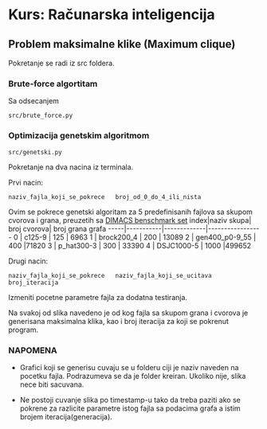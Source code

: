 # Kurs: Računarska inteligencija

## Problem maksimalne klike (Maximum clique)
Pokretanje se radi iz src foldera.
### Brute-force algortitam
Sa odsecanjem
```
src/brute_force.py
```

### Optimizacija genetskim algoritmom
```
src/genetski.py
```
Pokretanje na dva nacina iz terminala.


Prvi nacin:
```
naziv_fajla_koji_se_pokrece   broj_od_0_do_4_ili_nista
```
Ovim se pokrece genetski algoritam za 5 predefinisanih fajlova sa skupom cvorova i grana, preuzetih sa 
[DIMACS benschmark set](http://iridia.ulb.ac.be/~fmascia/maximum_clique)
index|naziv skupa| broj cvorova| broj grana grafa
-----|-----------|-------------|-----------------
0 | c125-9 | 125 | 6963
1 | brock200_4 | 200 | 13089
2 | gen400_p0-9_55 | 400  |71820
3 | p_hat300-3 | 300 | 33390
4 | DSJC1000-5 | 1000  |499652


Drugi nacin:
```
naziv_fajla_koji_se_pokrece   naziv_fajla_koji_se_ucitava   broj_iteracija
```

Izmeniti pocetne parametre fajla za dodatna testiranja.


Na svakoj od slika navedeno je od kog fajla sa skupom grana i cvorova je generisana maksimalna klika, kao i broj iteracija za koji se pokrenut program.


### NAPOMENA
- Grafici koji se generisu cuvaju se u folderu ciji je naziv naveden na pocetku fajla. Podrazumeva se da je folder kreiran. Ukoliko nije, slika nece biti sacuvana.

- Ne postoji cuvanje slika po timestamp-u tako da treba paziti ako se pokrene za razlicite parametre istog fajla sa podacima grafa a istim brojem iteracija(generacija).



